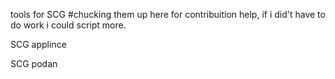 tools for SCG
#chucking them up here for contribuition help, if i did't have to do work i could script more.


SCG applince

SCG podan
